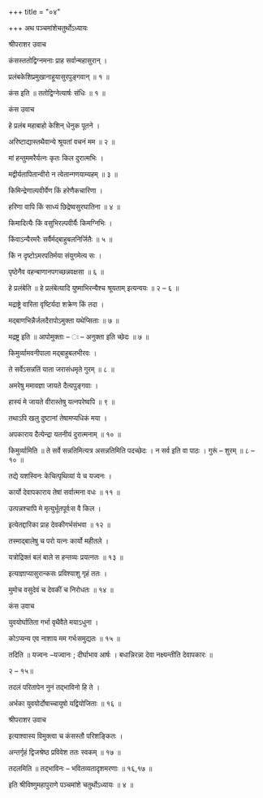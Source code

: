+++
title = "०४"

+++
अथ पञ्चमांशेचतुर्थोऽध्यायः

श्रीपराशर उवाच

कंसस्ततोद्विग्नमनाः प्राह सर्वान्महासुरान् ।

प्रलंबकेशिप्रमुखानाहूयासुरपुङ्गवान् ॥ १ ॥

कंस इति ॥ ततोद्विग्नेत्यार्षः संधिः ॥ १ ॥

कंस उवाच

हे प्रलंब महाबाहो केशिन् धेनुक पूतने ।

अरिष्टाद्यास्तथैवान्ये श्रूयतां वचनं मम ॥ २ ॥

मां हन्तुममरैर्यत्नः कृतः किल दुरात्मभिः ।

मद्वीर्यतापितान्वीरो न त्वेतान्गणयाम्यहम् ॥ ३ ॥

किमिन्द्रेणाल्पवीर्येण किं हरेणैकचारिणा ।

हरिणा वापि किं साध्यं छिद्रेष्वसुरघातिना ॥ ४ ॥

किमादित्यैः किं वसुभिरल्पवीर्यैः किमग्निभिः ।

किंवाऽन्यैरमरैः सर्वैर्मद्बाहुबलनिर्जितैः ॥ ५ ॥

किं न दृष्टोऽमरपतिर्मया संयुगमेत्य सः ।

पृष्ठेनैव वहन्बाणानपगच्छन्नवक्षसा ॥ ६ ॥

हे प्रलंबेति ॥ हे प्रलंबेत्यादि युष्माभिरन्यैश्च श्रूयताम् इत्यन्वयः ॥ २ – ६ ॥

मद्राष्ट्रे वारिता वृष्टिर्यदा शक्रेण किं तदा ।

मद्बाणभिन्नैर्जलदैरापोऽमुक्ता यथेप्सिताः ॥ ७ ॥

मद्रष्ट्र इति ॥ आपोमुक्ताः – ः – अनुक्ता इति च्छेदः ॥ ७ ॥

किमुर्व्यामवनीपाला मद्बाहुबलभीरवः ।

ते सर्वेऽसन्नतिं याता जरासंधमृते गुरम् ॥ ८ ॥

अमरेषु ममावज्ञा जायते दैत्यपुङ्गवाः ।

हास्यं मे जायते वीरास्तेषु यत्नपरेष्वपि ॥ ९ ॥

तथाऽपि खलु दुष्टानां तेषामप्यधिकं मया ।

अपकाराय दैत्येन्द्रा यतनीयं दुरात्मनाम् ॥ १० ॥

किमुर्व्यामिति ॥ ते सर्वे सन्नतिमित्यत्र असन्नतिमिति पदच्छेदः । न सर्व इति वा पाठः । गुरूं – शुरम् ॥ ८ – १० ॥

तद्ये यशस्विनः केचित्पृथिव्यां ये च यज्वनः ।

कार्यो देवापकाराय तेषां सर्वात्मना वधः ॥ ११ ॥

उत्पन्नश्चापि मे मृत्युर्भूतपूर्वःस वै किल ।

इत्येतद्दारिका प्राह देवकीगर्भसंभवा ॥ १२ ॥

तस्माद्बालेषु च परो यत्नः कार्यो महीतले ।

यत्रोद्रिक्तं बलं बाले स हन्तव्यः प्रयत्नतः ॥ १३ ॥

इत्याज्ञाप्यासुरान्कसः प्रविश्याशु गृहं ततः ।

मुमोच वसुदेवं च देवकीं च निरोधतः ॥ १४ ॥

कंस उवाच

युवयोर्घातिता गर्भा वृथैवैते मयाऽधुना ।

कोऽप्यन्य एव नाशाय मम गर्भःसमुद्यतः ॥ १५ ॥

तदिति ॥ यज्वनः –यज्वानः ; दीर्घाभाव आर्षः । बधान्निरन्ना देवा नक्ष्यन्तीति देवापकारः ॥

२ – १५॥

तदलं परितापेन नुनं तद्भाविनो हि ते ।

अर्भका युवयोर्दोषाच्चायुषो यद्वियोजिताः ॥ १६ ॥

श्रीपराशर उवाच

इत्याश्वास्य विमुक्त्वा च कंसस्तौ परिशङ्कितः ।

अन्तर्गृहं द्विजश्रेष्ठ प्रविवेश ततः स्वकम् ॥ १७ ॥

तदलमिति ॥ तद्भाविनः – भवितव्यतादृशमरणाः ॥ १६,१७ ॥

इति श्रीविष्णुमहापुराणे पञ्चमांशे चतुर्थोऽध्यायः ॥ ४ ॥
